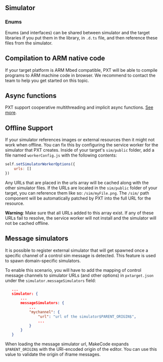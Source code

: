 ## Simulator

### Enums

Enums (and interfaces) can be shared between simulator and the target libraries
if you put them in the library, in `.d.ts` file, and then reference these
files from the simulator.

## Compilation to ARM native code

If your target platform is ARM Mbed compatible, PXT will be able to compile programs to ARM machine code in browser.
We recommend to contact the team to help you get started on this topic.

## Async functions

PXT support cooperative multithreading and implicit async functions.
[See more](/async).


## Offline Support

If your simulator references images or external resources then it might not work
when offline. You can fix this by configuring the service worker for the simulator
that PXT creates. Inside of your target's `sim/public` folder, add a file named
`workerConfig.js` with the following contents:

```javascript
self.setSimulatorWorkerOptions({
    urls: []
})
```

Any URLs that are placed in the urls array will be cached along with the other simulator
files. If the URLs are located in the `sim/public` folder of your target, you can reference
them like so: `/sim/myFile.png`. The `/sim/` path component will be automatically patched
by PXT into the full URL for the resource.

**Warning**: Make sure that all URLs added to this array exist. If any of these URLs fail to resolve,
the service worker will not install and the simulator will not be cached offline.

## Message simulators

It is possible to register external simulator that will get spawned once a specific channel of a control sim message is detected.
This feature is used to spawn domain-specific simulators.

To enable this scenario, you will have to add the mapping of control message channels to simulator URLs (and other options)
in ``pxtarget.json`` under the ``simulator.messageSimulators`` field:

```json
   ...
   simulator: {
       ...
       messageSimulators: {
           ...
           "mychannel": {
               "url": "url of the simulator$PARENT_ORIGIN$",
               ...
           }
       }
   }
```

When loading the message simulator url, MakeCode expands ``$PARENT_ORIGIN$`` with the URI-encoded origin of the editor.
You can use this value to validate the origin of iframe messages. 